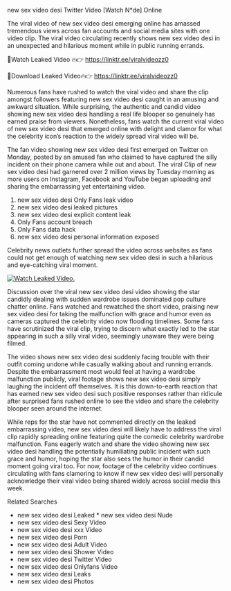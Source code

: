 ﻿new sex video desi Twitter Video [Watch N*de] Online

The viral video of ﻿new sex video desi emerging online has amassed tremendous views across fan accounts and social media sites with one video clip. The viral video circulating recently shows ﻿new sex video desi in an unexpected and hilarious moment while in public running errands. 

🔴Watch Leaked Video 🔥👉  https://linktr.ee/viralvideozz0 

🔴Download Leaked Video🔥👉  https://linktr.ee/viralvideozz0 

Numerous fans have rushed to watch the viral video and share the clip amongst followers featuring ﻿new sex video desi caught in an amusing and awkward situation. While surprising, the authentic and candid video showing ﻿new sex video desi handling a real life blooper so genuinely has earned praise from viewers. Nonetheless, fans watch the current viral video of ﻿new sex video desi that emerged online with delight and clamor for what the celebrity icon’s reaction to the widely spread viral video will be.

The fan video showing ﻿new sex video desi first emerged on Twitter on Monday, posted by an amused fan who claimed to have captured the silly incident on their phone camera while out and about. The viral Clip of ﻿new sex video desi had garnered over 2 million views by Tuesday morning as more users on Instagram, Facebook and YouTube began uploading and sharing the embarrassing yet entertaining video. 

1. ﻿new sex video desi Only Fans leak video
2. ﻿new sex video desi leaked pictures
3. ﻿new sex video desi explicit content leak
4. Only Fans account breach
5. Only Fans data hack
6. ﻿new sex video desi personal information exposed

Celebrity news outlets further spread the video across websites as fans could not get enough of watching ﻿new sex video desi in such a hilarious and eye-catching viral moment. 

[![Watch Leaked Video.](https://miro.medium.com/v2/resize:fit:828/format:webp/1*cilzJN44JGOrTw9NJCrNHA.gif "Watch Leaked Video")](https://linktr.ee/viralvideozz0)

Discussion over the viral ﻿new sex video desi video showing the star candidly dealing with sudden wardrobe issues dominated pop culture chatter online. Fans watched and rewatched the short video, praising ﻿new sex video desi for taking the malfunction with grace and humor even as cameras captured the celebrity video now flooding timelines. Some fans have scrutinized the viral clip, trying to discern what exactly led to the star appearing in such a silly viral video, seemingly unaware they were being filmed.

The video shows ﻿new sex video desi suddenly facing trouble with their outfit coming undone while casually walking about and running errands. Despite the embarrassment most would feel at having a wardrobe malfunction publicly, viral footage shows ﻿new sex video desi simply laughing the incident off themselves. It is this down-to-earth reaction that has earned ﻿new sex video desi such positive responses rather than ridicule after surprised fans rushed online to see the video and share the celebrity blooper seen around the internet.  

While reps for the star have not commented directly on the leaked embarrassing video, ﻿new sex video desi will likely have to address the viral clip rapidly spreading online featuring quite the comedic celebrity wardrobe malfunction. Fans eagerly watch and share the video showing ﻿new sex video desi handling the potentially humiliating public incident with such grace and humor, hoping the star also sees the humor in their candid moment going viral too. For now, footage of the celebrity video continues circulating with fans clamoring to know if ﻿new sex video desi will personally acknowledge their viral video being shared widely across social media this week.

Related Searches
* ﻿new sex video desi Leaked
﻿* new sex video desi Nude
* ﻿new sex video desi Sexy Video
* ﻿new sex video desi xxx Video
* ﻿new sex video desi Porn
* ﻿new sex video desi Adult Video
* ﻿new sex video desi Shower Video
* ﻿new sex video desi Twitter Video
* ﻿new sex video desi Onlyfans Video
* ﻿new sex video desi Leaks
* ﻿new sex video desi Photos